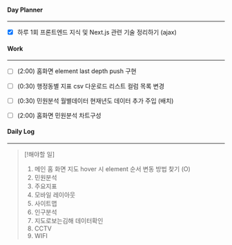 
#### Day Planner
---
- [x] 하루 1회 프론트엔드 지식 및 Next.js 관련 기술 정리하기 (ajax)


#### Work
---
- [ ] (2:00) 홈화면 element last depth push 구현
- [ ] (0:30) 행정동별 지표 csv 다운로드 리스트 컬럼 목록 변경
- [ ] (0:30) 민원분석 월별데이터 현재년도 데이터 추가 주입 (배치)
- [ ] (2:00) 홈화면 민원분석 차트구성


#### Daily Log
---
> [!해야할 일]
> 1. 메인 홈 화면 지도 hover 시 element 순서 변동 방법 찾기 (O)
> 2. 민원분석
> 3. 주요지표
> 4. 모바일 레이아웃
> 5. 사이트맵
> 6. 인구분석
> 7. 지도로보는김해 데이터확인
> 8. CCTV
> 9. WIFI


